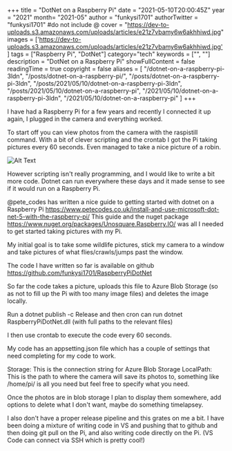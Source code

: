 +++
title = "DotNet on a Raspberry Pi"
date = "2021-05-10T20:00:45Z"
year = "2021"
month= "2021-05"
author = "funkysi1701"
authorTwitter = "funkysi1701" #do not include @
cover = "https://dev-to-uploads.s3.amazonaws.com/uploads/articles/e21z7vbamy6w6akhhiwd.jpg"
images = ['https://dev-to-uploads.s3.amazonaws.com/uploads/articles/e21z7vbamy6w6akhhiwd.jpg']
tags = ["Raspberry Pi", "DotNet"]
category="tech"
keywords = ["", ""]
description = "DotNet on a Raspberry Pi"
showFullContent = false
readingTime = true
copyright = false
aliases = [
    "/dotnet-on-a-raspberry-pi-3ldn",
    "/posts/dotnet-on-a-raspberry-pi/",
    "/posts/dotnet-on-a-raspberry-pi-3ldn",
    "/posts/2021/05/10/dotnet-on-a-raspberry-pi-3ldn",
    "/posts/2021/05/10/dotnet-on-a-raspberry-pi",
    "/2021/05/10/dotnet-on-a-raspberry-pi-3ldn",
    "/2021/05/10/dotnet-on-a-raspberry-pi"
]
+++

I have had a Raspberry Pi for a few years and recently I connected it up again, I plugged in the camera and everything worked.

To start off you can view photos from the camera with the raspistill command. With a bit of clever scripting and the crontab I got the Pi taking pictures every 60 seconds. Even managed to take a nice picture of a robin.

![Alt Text](https://dev-to-uploads.s3.amazonaws.com/uploads/articles/e21z7vbamy6w6akhhiwd.jpg)

However scripting isn't really programming, and I would like to write a bit more code. Dotnet can run everywhere these days and it made sense to see if it would run on a Raspberry Pi.

@pete_codes has written a nice guide to getting started with dotnet on a Raspberry Pi https://www.petecodes.co.uk/install-and-use-microsoft-dot-net-5-with-the-raspberry-pi/ This guide and the nuget package https://www.nuget.org/packages/Unosquare.Raspberry.IO/ was all I needed to get started taking pictures with my Pi.

My initial goal is to take some wildlife pictures, stick my camera to a window and take pictures of what flies/crawls/jumps past the window.

The code I have written so far is available on github https://github.com/funkysi1701/RaspberryPiDotNet 

So far the code takes a picture, uploads this file to Azure Blob Storage (so as not to fill up the Pi with too many image files) and deletes the image locally.

Run a dotnet publish -c Release and then cron can run dotnet RaspberryPiDotNet.dll (with full paths to the relevant files)

I then use crontab to execute the code every 60 seconds.

My code has an appsetting.json file which has a couple of settings that need completing for my code to work.

Storage: This is the connection string for Azure Blob Storage
LocalPath: This is the path to where the camera will save its photos to, something like /home/pi/ is all you need but feel free to specify what you need.

Once the photos are in blob storage I plan to display them somewhere, add options to delete what I don't want, maybe do something timelapsey.  

I also don't have a proper release pipeline and this grates on me a bit. I have been doing a mixture of writing code in VS and pushing that to github and then doing git pull on the Pi, and also writing code directly on the Pi. (VS Code can connect via SSH which is pretty cool!)
